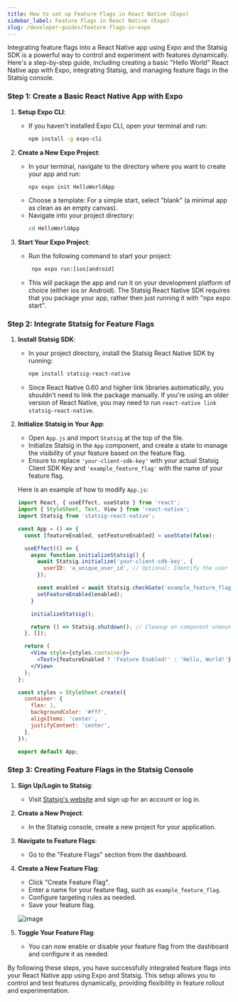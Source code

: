 ```yaml
---
title: How to set up Feature Flags in React Native (Expo)
sidebar_label: Feature Flags in React Native (Expo)
slug: /developer-guides/feature-flags-in-expo
---
```


Integrating feature flags into a React Native app using Expo and the Statsig SDK is a powerful way to control and experiment with features dynamically. Here's a step-by-step guide, including creating a basic "Hello World" React Native app with Expo, integrating Statsig, and managing feature flags in the Statsig console.

### Step 1: Create a Basic React Native App with Expo

1. **Setup Expo CLI**:
   - If you haven't installed Expo CLI, open your terminal and run:
     ```sh
     npm install -g expo-cli
     ```

2. **Create a New Expo Project**:
   - In your terminal, navigate to the directory where you want to create your app and run:
     ```sh
     npx expo init HelloWorldApp
     ```
   - Choose a template: For a simple start, select "blank" (a minimal app as clean as an empty canvas).
   - Navigate into your project directory:
     ```sh
     cd HelloWorldApp
     ```

3. **Start Your Expo Project**:
   - Run the following command to start your project:
     ```sh
      npx expo run:[ios|android]
     ```
   - This will package the app and run it on your development platform of choice (either ios or Android). The Statsig React Native SDK requires that you package your app, rather then just running it with "npx expo start".

### Step 2: Integrate Statsig for Feature Flags

1. **Install Statsig SDK**:
   - In your project directory, install the Statsig React Native SDK by running:
     ```sh
     npm install statsig-react-native
     ```
   - Since React Native 0.60 and higher link libraries automatically, you shouldn't need to link the package manually. If you're using an older version of React Native, you may need to run `react-native link statsig-react-native`.

2. **Initialize Statsig in Your App**:
   - Open `App.js` and import `Statsig` at the top of the file.
   - Initialize Statsig in the `App` component, and create a state to manage the visibility of your feature based on the feature flag.
   - Ensure to replace `'your-client-sdk-key'` with your actual Statsig Client SDK Key and `'example_feature_flag'` with the name of your feature flag.

   Here is an example of how to modify `App.js`:

   ```jsx
   import React, { useEffect, useState } from 'react';
   import { StyleSheet, Text, View } from 'react-native';
   import Statsig from 'statsig-react-native';

   const App = () => {
     const [featureEnabled, setFeatureEnabled] = useState(false);

     useEffect(() => {
       async function initializeStatsig() {
         await Statsig.initialize('your-client-sdk-key', {
           userID: 'a_unique_user_id', // Optional: Identify the user with a unique ID
         });

         const enabled = await Statsig.checkGate('example_feature_flag');
         setFeatureEnabled(enabled);
       }

       initializeStatsig();

       return () => Statsig.shutdown(); // Cleanup on component unmount
     }, []);

     return (
       <View style={styles.container}>
         <Text>{featureEnabled ? 'Feature Enabled!' : 'Hello, World!'}</Text>
       </View>
     );
   };

   const styles = StyleSheet.create({
     container: {
       flex: 1,
       backgroundColor: '#fff',
       alignItems: 'center',
       justifyContent: 'center',
     },
   });

   export default App;
   ```

### Step 3: Creating Feature Flags in the Statsig Console

1. **Sign Up/Login to Statsig**:
   - Visit [Statsig's website](https://www.statsig.com/) and sign up for an account or log in.

2. **Create a New Project**:
   - In the Statsig console, create a new project for your application.

3. **Navigate to Feature Flags**:
   - Go to the "Feature Flags" section from the dashboard.

4. **Create a New Feature Flag**:
   - Click "Create Feature Flag".
   - Enter a name for your feature flag, such as `example_feature_flag`.
   - Configure targeting rules as needed.
   - Save your feature flag.

   ![image](https://github.com/statsig-io/.github/assets/74588208/08e67ba8-b148-4b53-8a7e-ab17e3db4346)

5. **Toggle Your Feature Flag**:
   - You can now enable or disable your feature flag from the dashboard and configure it as needed.

By following these steps, you have successfully integrated feature flags into your React Native app using Expo and Statsig. This setup allows you to control and test features dynamically, providing flexibility in feature rollout and experimentation.